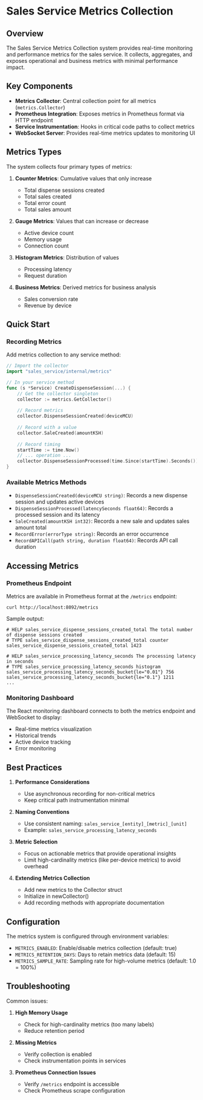 # Sales Service Metrics Collection

## Overview

The Sales Service Metrics Collection system provides real-time monitoring and performance metrics for the sales service. It collects, aggregates, and exposes operational and business metrics with minimal performance impact.

## Key Components

- **Metrics Collector**: Central collection point for all metrics (`metrics.Collector`)
- **Prometheus Integration**: Exposes metrics in Prometheus format via HTTP endpoint
- **Service Instrumentation**: Hooks in critical code paths to collect metrics
- **WebSocket Server**: Provides real-time metrics updates to monitoring UI

## Metrics Types

The system collects four primary types of metrics:

1. **Counter Metrics**: Cumulative values that only increase
   - Total dispense sessions created
   - Total sales created
   - Total error count
   - Total sales amount

2. **Gauge Metrics**: Values that can increase or decrease
   - Active device count
   - Memory usage
   - Connection count

3. **Histogram Metrics**: Distribution of values
   - Processing latency
   - Request duration

4. **Business Metrics**: Derived metrics for business analysis
   - Sales conversion rate
   - Revenue by device

## Quick Start

### Recording Metrics

Add metrics collection to any service method:

```go
// Import the collector
import "sales_service/internal/metrics"

// In your service method
func (s *Service) CreateDispenseSession(...) {
    // Get the collector singleton
    collector := metrics.GetCollector()
    
    // Record metrics
    collector.DispenseSessionCreated(deviceMCU)
    
    // Record with a value
    collector.SaleCreated(amountKSH)
    
    // Record timing
    startTime := time.Now()
    // ... operation ...
    collector.DispenseSessionProcessed(time.Since(startTime).Seconds())
}
```

### Available Metrics Methods

- `DispenseSessionCreated(deviceMCU string)`: Records a new dispense session and updates active devices
- `DispenseSessionProcessed(latencySeconds float64)`: Records a processed session and its latency
- `SaleCreated(amountKSH int32)`: Records a new sale and updates sales amount total
- `RecordError(errorType string)`: Records an error occurrence
- `RecordAPICall(path string, duration float64)`: Records API call duration

## Accessing Metrics

### Prometheus Endpoint

Metrics are available in Prometheus format at the `/metrics` endpoint:

```
curl http://localhost:8092/metrics
```

Sample output:
```
# HELP sales_service_dispense_sessions_created_total The total number of dispense sessions created
# TYPE sales_service_dispense_sessions_created_total counter
sales_service_dispense_sessions_created_total 1423

# HELP sales_service_processing_latency_seconds The processing latency in seconds
# TYPE sales_service_processing_latency_seconds histogram
sales_service_processing_latency_seconds_bucket{le="0.01"} 756
sales_service_processing_latency_seconds_bucket{le="0.1"} 1211
...
```

### Monitoring Dashboard

The React monitoring dashboard connects to both the metrics endpoint and WebSocket to display:
- Real-time metrics visualization
- Historical trends
- Active device tracking
- Error monitoring

## Best Practices

1. **Performance Considerations**
   - Use asynchronous recording for non-critical metrics
   - Keep critical path instrumentation minimal

2. **Naming Conventions**
   - Use consistent naming: `sales_service_[entity]_[metric]_[unit]`
   - Example: `sales_service_processing_latency_seconds`

3. **Metric Selection**
   - Focus on actionable metrics that provide operational insights
   - Limit high-cardinality metrics (like per-device metrics) to avoid overhead

4. **Extending Metrics Collection**
   - Add new metrics to the Collector struct
   - Initialize in newCollector()
   - Add recording methods with appropriate documentation

## Configuration

The metrics system is configured through environment variables:

- `METRICS_ENABLED`: Enable/disable metrics collection (default: true)
- `METRICS_RETENTION_DAYS`: Days to retain metrics data (default: 15)
- `METRICS_SAMPLE_RATE`: Sampling rate for high-volume metrics (default: 1.0 = 100%)

## Troubleshooting

Common issues:

1. **High Memory Usage**
   - Check for high-cardinality metrics (too many labels)
   - Reduce retention period

2. **Missing Metrics**
   - Verify collection is enabled
   - Check instrumentation points in services

3. **Prometheus Connection Issues**
   - Verify `/metrics` endpoint is accessible
   - Check Prometheus scrape configuration